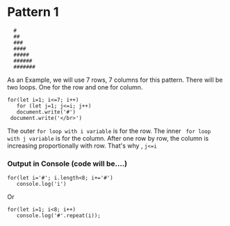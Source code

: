 # Pattern 1 
```
  #
  ##
  ###
  ####
  #####
  ######
  #######
  ```
  
As an Example, we will use 7 rows, 7 columns for this pattern.
There will be two loops.
One for the row and one for column.
```
for(let i=1; i<=7; i++)
   for (let j=1; j<=i; j++)
   document.write('#')
 document.write('</br>')  
```
The outer ``for loop with i variable`` is for the row.
The inner `` for loop with j variable`` is for the column.
After one row by row, the column is increasing proportionally with row.
That's why , `` j<=i ``

### Output in Console (code will be....)
```
for(let i='#'; i.length<8; i+='#')
   console.log('i')
```

Or 
```
for(let i=1; i<8; i++)
   console.log('#'.repeat(i));
```
